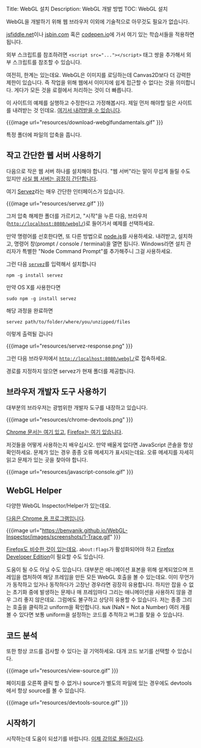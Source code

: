 Title: WebGL 설치
Description: WebGL 개발 방법
TOC: WebGL 설치


WebGL을 개발하기 위해 웹 브라우저 이외에 기술적으로 아무것도 필요가 없습니다.

[jsfiddle.net](https://jsfiddle.net/greggman/8djzyjL3/)이나 [jsbin.com](http://jsbin.com)
혹은 [codepen.io](http://codepen.io/greggman/pen/YGQjVV)에 가서 여기 있는 학습서들을 적용하면 됩니다.

외부 스크립트를 참조하려면 `<script src="..."></script>` 태그 쌍을 추가해서 외부 스크립트를 참조할 수 있습니다.

여전히, 한계는 있는데요.
WebGL은 이미지를 로딩하는데 Canvas2D보다 더 강력한 제한이 있습니다.
즉 작업을 위해 웹에서 이미지에 쉽게 접근할 수 없다는 것을 의미합니다.
게다가 모든 것을 로컬에서 처리하는 것이 더 빠릅니다.

이 사이트의 예제를 실행하고 수정한다고 가정해봅시다.
제일 먼저 해야할 일은 사이트를 내려받는 것 인데요.
[여기서 내려받을 수 있습니다](https://github.com/gfxfundamentals/webgl-fundamentals/).

{{{image url="resources/download-webglfundamentals.gif" }}}

특정 폴더에 파일의 압축을 풉니다.

## 작고 간단한 웹 서버 사용하기

다음으로 작은 웹 서버 하나를 설치해야 합니다.
"웹 서버"라는 말이 무섭게 들릴 수도 있지만 [사실 웹 서버는 굉장히 간단합니다](http://games.greggman.com/game/saving-and-loading-files-in-a-web-page/).

여기 [Servez](https://greggman.github.io/servez)라는 매우 간단한 인터페이스가 있습니다.

{{{image url="resources/servez.gif" }}}

그저 압축 해제한 폴더를 가르키고, "시작"을 누른 다음, 브라우저([`http://localhost:8080/webgl/`](http://localhost:8080/webgl/))로 들어가서 예제를 선택하세요.

만약 명령어를 선호한다면, 또 다른 방법으로 [node.js](https://nodejs.org)를 사용하세요.
내려받고, 설치하고, 명령어 창(prompt / console / terminal)을 열면 됩니다.
Windows라면 설치 관리자가 특별한 "Node Command Prompt"를 추가해주니 그걸 사용하세요.

그런 다음 [`servez`](https://github.com/greggman/servez-cli)를 입력해서 설치합니다

    npm -g install servez

만약 OS X를 사용한다면

    sudo npm -g install servez

해당 과정을 완료하면

    servez path/to/folder/where/you/unzipped/files

이렇게 출력될 겁니다

{{{image url="resources/servez-response.png" }}}

그런 다음 브라우저에서 [`http://localhost:8080/webgl/`](http://localhost:8080/webgl/)로 접속하세요.

경로를 지정하지 않으면 servez가 현재 폴더를 제공합니다.

## 브라우저 개발자 도구 사용하기

대부분의 브라우저는 광범위한 개발자 도구를 내장하고 있습니다.

{{{image url="resources/chrome-devtools.png" }}}

[Chrome 문서는 여기 있고](https://developers.google.com/web/tools/chrome-devtools/), [Firefox는 여기 있습니다](https://developer.mozilla.org/en-US/docs/Tools).

저것들을 어떻게 사용하는지 배우십시오.
만약 배울게 없다면 JavaScript 콘솔을 항상 확인하세요.
문제가 있는 경우 종종 오류 메세지가 표시되는데요.
오류 메세지를 자세히 읽고 문제가 있는 곳을 찾아야 합니다.

{{{image url="resources/javascript-console.gif" }}}

## WebGL Helper

다양한 WebGL Inspector/Helper가 있는데요.

[다음은 Chrome 용 프로그램입니다](https://benvanik.github.io/WebGL-Inspector/).

{{{image url="https://benvanik.github.io/WebGL-Inspector/images/screenshots/1-Trace.gif" }}}

[Firefox도 비슷한 것이 있는데요](https://hacks.mozilla.org/2014/03/introducing-the-canvas-debugger-in-firefox-developer-tools/).
`about:flags`가 활성화되어야 하고 [Firefox Developer Edition](https://www.mozilla.org/en-US/firefox/developer/)이 필요할 수도 있습니다.

도움이 될 수도 아닐 수도 있습니다.
대부분은 애니메이션 표본을 위해 설계되었으며 프레임을 캡처하여 해당 프레임을 만든 모든 WebGL 호출을 볼 수 있는데요.
이미 무언가가 동작하고 있거나 동작하다가 고장난 경우라면 굉장히 유용합니다.
하지만 잡을 수 없는 초기화 중에 발생하는 문제나 매 프레임마다 그리는 애니메이션을 사용하지 않을 경우 그리 좋지 않은데요.
그럼에도 불구하고 상당히 유용할 수 있습니다.
저는 종종 그리는 호출을 클릭하고 uniform을 확인합니다.
`NaN` (NaN = Not a Number) 여러 개를 볼 수 있다면 보통 uniform을 설정하는 코드를 추적하고 버그를 찾을 수 있습니다.

## 코드 분석

또한 항상 코드를 검사할 수 있다는 걸 기억하세요.
대개 코드 보기를 선택할 수 있습니다.

{{{image url="resources/view-source.gif" }}}

페이지를 오른쪽 클릭 할 수 없거나 source가 별도의 파일에 있는 경우에도 devtools에서 항상 source를 볼 수 있습니다.

{{{image url="resources/devtools-source.gif" }}}

## 시작하기

시작하는데 도움이 되셨기를 바랍니다. [이제 강의로 돌아갑시다](index.html).

